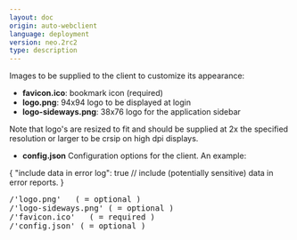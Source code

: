 ```yaml
---
layout: doc
origin: auto-webclient
language: deployment
version: neo.2rc2
type: description
---
```


Images to be supplied to the client to customize its appearance:
- **favicon.ico**:         bookmark icon (required)
- **logo.png**:            94x94 logo to be displayed at login
- **logo-sideways.png**:   38x76 logo for the application sidebar

Note that logo's are resized to fit and should be supplied at 2x the specified
resolution or larger to be crsip on high dpi displays.

- **config.json**          Configuration options for the client.
 An example:

{
	"include data in error log": true // include (potentially sensitive) data in error reports.
}
<div class="language-js highlighter-rouge">
<div class="highlight">
<pre class="highlight language-js code-custom">
/'<span class="token string">logo.png</span>'   ( = optional )
/'<span class="token string">logo-sideways.png</span>' ( = optional )
/'<span class="token string">favicon.ico</span>'   ( = required )
/'<span class="token string">config.json</span>' ( = optional )
</pre>
</div>
</div>
</pre>
</div>
</div>
